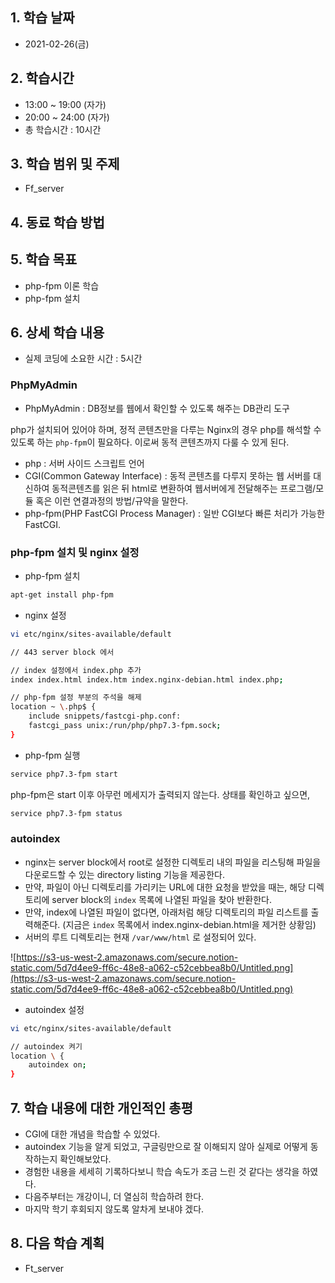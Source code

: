 ## 1. 학습 날짜
+ 2021-02-26(금)

## 2. 학습시간
+ 13:00 ~ 19:00 (자가)   
+ 20:00 ~ 24:00 (자가)
+ 총 학습시간 : 10시간

## 3. 학습 범위 및 주제
+ Ff_server

## 4. 동료 학습 방법


## 5. 학습 목표
+ php-fpm 이론 학습
+ php-fpm 설치

## 6. 상세 학습 내용
+ 실제 코딩에 소요한 시간 : 5시간    
   
### PhpMyAdmin

- PhpMyAdmin : DB정보를 웹에서 확인할 수 있도록 해주는 DB관리 도구

php가 설치되어 있어야 하며, 정적 콘텐츠만을 다루는 Nginx의 경우 php를 해석할 수 있도록 하는 `php-fpm`이 필요하다. 이로써 동적 콘텐츠까지 다룰 수 있게 된다.

- php : 서버 사이드 스크립트 언어
- CGI(Common Gateway Interface) : 동적 콘텐츠를 다루지 못하는 웹 서버를 대신하여 동적콘텐츠를 읽은 뒤 html로 변환하여 웹서버에게 전달해주는 프로그램/모듈 혹은 이런 연결과정의 방법/규약을 말한다.
- php-fpm(PHP FastCGI Process Manager) : 일반 CGI보다 빠른 처리가 가능한 FastCGI.

### php-fpm 설치 및 nginx 설정

- php-fpm 설치

```bash
apt-get install php-fpm
```

- nginx 설정

```bash
vi etc/nginx/sites-available/default

// 443 server block 에서

// index 설정에서 index.php 추가
index index.html index.htm index.nginx-debian.html index.php;

// php-fpm 설정 부분의 주석을 해제
location ~ \.php$ {
	include snippets/fastcgi-php.conf:
	fastcgi_pass unix:/run/php/php7.3-fpm.sock;
}
```

- php-fpm 실행

```bash
service php7.3-fpm start
```

php-fpm은 start 이후 아무런 메세지가 출력되지 않는다. 상태를 확인하고 싶으면,

```bash
service php7.3-fpm status
```

### autoindex

- nginx는 server block에서 root로 설정한 디렉토리 내의 파일을 리스팅해 파일을 다운로드할 수 있는 directory listing 기능을 제공한다.
- 만약, 파일이 아닌 디렉토리를 가리키는 URL에 대한 요청을 받았을 때는, 해당 디렉토리에 server block의 `index` 목록에 나열된 파일을 찾아 반환한다.
- 만약, index에 나열된 파일이 없다면, 아래처럼 해당 디렉토리의 파일 리스트를 출력해준다. (지금은 `index` 목록에서 index.nginx-debian.html을 제거한 상황임)
- 서버의 루트 디렉토리는 현재 `/var/www/html` 로 설정되어 있다.

![https://s3-us-west-2.amazonaws.com/secure.notion-static.com/5d7d4ee9-ff6c-48e8-a062-c52cebbea8b0/Untitled.png](https://s3-us-west-2.amazonaws.com/secure.notion-static.com/5d7d4ee9-ff6c-48e8-a062-c52cebbea8b0/Untitled.png)

- autoindex 설정

```bash
vi etc/nginx/sites-available/default

// autoindex 켜기
location \ {
	autoindex on;
}
```

## 7. 학습 내용에 대한 개인적인 총평
+ CGI에 대한 개념을 학습할 수 있었다.
+ autoindex 기능을 알게 되었고, 구글링만으로 잘 이해되지 않아 실제로 어떻게 동작하는지 확인해보았다.
+ 경험한 내용을 세세히 기록하다보니 학습 속도가 조금 느린 것 같다는 생각을 하였다.
+ 다음주부터는 개강이니, 더 열심히 학습하려 한다.
+ 마지막 학기 후회되지 않도록 알차게 보내야 겠다.

## 8. 다음 학습 계획
+ Ft_server